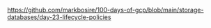 https://github.com/markbosire/100-days-of-gcp/blob/main/storage-databases/day-23-lifecycle-policies
